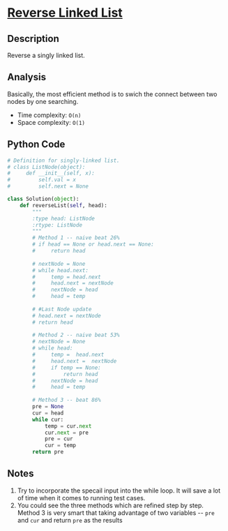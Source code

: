 # [Reverse Linked List](https://leetcode.com/problems/reverse-linked-list/)
## Description
Reverse a singly linked list.
## Analysis
Basically, the most efficient method is to swich the connect between two nodes by one searching.

* Time complexity: `O(n)`
* Space complexity: `O(1)`

## Python Code
~~~python
# Definition for singly-linked list.
# class ListNode(object):
#     def __init__(self, x):
#         self.val = x
#         self.next = None

class Solution(object):
    def reverseList(self, head):
        """
        :type head: ListNode
        :rtype: ListNode
        """
        # Method 1 -- naive beat 26%
        # if head == None or head.next == None:
        #     return head
            
        # nextNode = None
        # while head.next:
        #     temp = head.next
        #     head.next = nextNode
        #     nextNode = head
        #     head = temp
            
        # #Last Node update
        # head.next = nextNode
        # return head 
        
        # Method 2 -- naive beat 53%
        # nextNode = None
        # while head:
        #     temp =  head.next
        #     head.next =  nextNode
        #     if temp == None:
        #         return head
        #     nextNode = head
        #     head = temp
        
        # Method 3 -- beat 86%
        pre = None
        cur = head
        while cur:
            temp = cur.next
            cur.next = pre
            pre = cur
            cur = temp
        return pre
~~~
## Notes
1. Try to incorporate the specail input into the while loop. It will save a lot of time when it comes to running test cases.
2. You could see the three methods which are refined step by step. Method 3 is very smart that taking advantage of two variables -- `pre` and `cur` and return `pre` as the results 